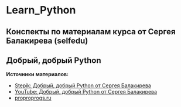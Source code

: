 # Learn_Python

## Конспекты по материалам курса от Сергея Балакирева (selfedu)

## Добрый, добрый Python

**Источники материалов:**

- [Stepik: Добрый, добрый Python от Сергея Балакирева](https://stepik.org/course/100707/syllabus "https://stepik.org/course/100707/syllabus")
- [YouTube: Добрый, добрый Python от Сергея Балакирева](https://www.youtube.com/playlist?list=PLA0M1Bcd0w8yWHh2V70bTtbVxJICrnJHd "https://www.youtube.com/playlist?list=PLA0M1Bcd0w8yWHh2V70bTtbVxJICrnJHd")
- [proproprogs.ru](https://proproprogs.ru/python_base "https://proproprogs.ru/python_base")
